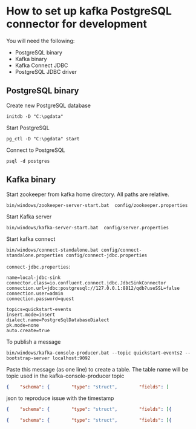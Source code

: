 # How to set up kafka PostgreSQL connector for development

You will need the following:

- PostgreSQL binary
- Kafka binary
- Kafka Connect JDBC
- PostgreSQL JDBC driver

## PostgreSQL binary

Create new PostgreSQL database

```shell script
initdb -D "C:\pgdata"
```

Start PostgreSQL

```shell script
pg_ctl -D "C:\pgdata" start
```

Connect to PostgreSQL

```shell script
psql -d postgres
```

## Kafka binary

Start zookeeper from kafka home directory. All paths are relative.

```shell script
bin/windows/zookeeper-server-start.bat  config/zookeeper.properties
```

Start Kafka server

```shell script
bin/windows/kafka-server-start.bat  config/server.properties
```

Start kafka connect

```shell script
bin/windows/connect-standalone.bat config/connect-standalone.properties config/connect-jdbc.properties
```

`connect-jdbc.properties`:

```properties
name=local-jdbc-sink
connector.class=io.confluent.connect.jdbc.JdbcSinkConnector
connection.url=jdbc:postgresql://127.0.0.1:8812/qdb?useSSL=false
connection.user=admin
connection.password=quest

topics=quickstart-events
insert.mode=insert
dialect.name=PostgreSqlDatabaseDialect
pk.mode=none
auto.create=true
```

To publish a message

```shell
bin/windows/kafka-console-producer.bat --topic quickstart-events2 --bootstrap-server localhost:9092
```

Paste this message (as one line) to create a table. The table name will be topic used in the kafka-console-producer topic

```json
{    "schema": {        "type": "struct",        "fields": [            {                "type": "boolean",                "optional": false,               "field": "flag"            },            {                "type": "int8",                "optional": false,                "field": "id8"           },           {                "type": "int16",                "optional": false,                "field": "id16"            },            {                "type":"int32",                "optional": false,                "field": "id32"            },          {                  "type": "int64",               "optional": false,                "field": "id64"            },            {                "type": "float",                "optional": false,                "field": "idFloat"            },            {                "type": "double",                "optional": false,                "field": "idDouble"            },              {                "type": "string",                "optional": true,                "field": "msg"            }      ],        "optional": false,        "name": "msgschema"    },    "payload": {        "flag": false,        "id8": 222,        "id16": 222,        "id32": 222,        "id64": 222,        "idFloat": 222.0,        "idDouble": 333.0,               "msg": "hi"  }}
```

json to reproduce issue with the timestamp

```json
{    "schema": {        "type": "struct",        "fields": [{            "type": "int32",            "optional": true,            "field": "c1"        }, {            "type": "string",            "optional": true,            "field": "c2"        }, {            "type": "int64",            "optional": false,            "name": "org.apache.kafka.connect.data.Timestamp",            "version": 1,            "field": "create_ts"        }, {            "type": "int64",            "optional": false,            "name": "org.apache.kafka.connect.data.Timestamp",            "version": 1,            "field": "update_ts"        }],        "optional": false,        "name": "foobar"    },    "payload": {        "c1": 10000,        "c2": "bar",        "create_ts": 1501834166000,        "update_ts": 1501834166000    }}
```

```json
{    "schema": {        "type": "struct",        "fields": [{            "type": "int32",            "optional": true,            "field": "c1"        }, {            "type": "string",            "optional": true,            "field": "c2"        }, {            "type": "int32",            "optional": false,            "name": "org.apache.kafka.connect.data.Date",            "version": 1,            "field": "create_ts"        }, {            "type": "int64",            "optional": false,            "name": "org.apache.kafka.connect.data.Timestamp",            "version": 1,            "field": "update_ts"        }],        "optional": false,        "name": "foobar"    },    "payload": {        "c1": 10000,        "c2": "bar",        "create_ts": 1501834,        "update_ts": 1501834166    }}

```